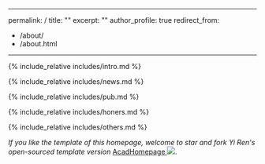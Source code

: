 <!--
 * @Author: Qiguang Chen
 * @LastEditors: Qiguang Chen
 * @Date: 2023-10-11 00:44:56
 * @LastEditTime: 2023-10-11 16:49:30
 * @Description: 
 * 
-->
---
permalink: /
title: ""
excerpt: ""
author_profile: true
redirect_from: 
  - /about/
  - /about.html
---

<span class='anchor' id='about-me'></span>
{% include_relative includes/intro.md %}

{% include_relative includes/news.md %}

{% include_relative includes/pub.md %}

{% include_relative includes/honers.md %}

{% include_relative includes/others.md %}

*If you like the template of this homepage, welcome to star and fork Yi Ren's open-sourced template version* [AcadHomepage ![](https://img.shields.io/github/stars/RayeRen/acad-homepage.github.io?style=social)](https://github.com/RayeRen/acad-homepage.github.io).